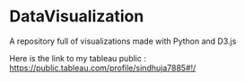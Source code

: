 # DataVisualization

A repository full of visualizations made with Python and D3.js

Here is the link to my tableau public : https://public.tableau.com/profile/sindhuja7885#!/
